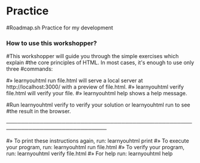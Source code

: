 # Practice

#Roadmap.sh Practice for my development

### How to use this workshopper?

  #This workshopper will guide you through the simple exercises which explain
  #the core principles of HTML. In most cases, it's enough to use only three
  #commands:

   #» learnyouhtml run file.html will serve a local server at
     http://localhost:3000/ with a preview of file.html.
   #» learnyouhtml verify file.html will verify your file.
   #» learnyouhtml help shows a help message.

 #Run learnyouhtml verify to verify your solution or learnyouhtml run to see
  #the result in the browser.

  ─────────────────────────────────────────────────────────────────────────────

   #» To print these instructions again, run: learnyouhtml print
   #» To execute your program, run: learnyouhtml run file.html
   #» To verify your program, run: learnyouhtml verify file.html
   #» For help run: learnyouhtml help
